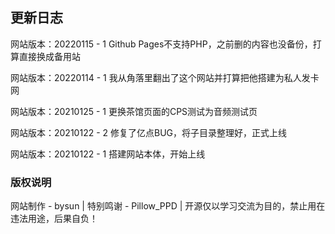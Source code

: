 ## 更新日志

网站版本：20220115 - 1
Github Pages不支持PHP，之前删的内容也没备份，打算直接换成备用站

网站版本：20220114 - 1
我从角落里翻出了这个网站并打算把他搭建为私人发卡网

网站版本：20210125 - 1
更换茶馆页面的CPS测试为音频测试页

网站版本：20210122 - 2
修复了亿点BUG，将子目录整理好，正式上线

网站版本：20210122 - 1
搭建网站本体，开始上线

### 版权说明

网站制作 - bysun | 特别鸣谢 - Pillow_PPD | 开源仅以学习交流为目的，禁止用在违法用途，后果自负！

